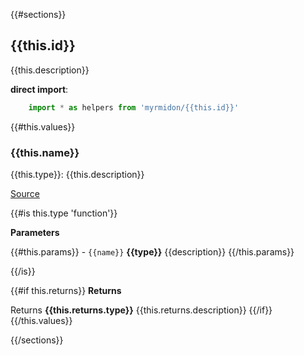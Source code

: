 {{#sections}}
## {{this.id}}

{{this.description}}

**direct import**:

```javascript
    import * as helpers from 'myrmidon/{{this.id}}'
```

{{#this.values}}
### {{this.name}}

{{this.type}}:
{{this.description}}

[Source]({{@root.info.repository.url}}/blob/{{@root.commit}}/{{this.file}}#L{{this.position}})

{{#is this.type 'function'}}

**Parameters**

{{#this.params}}
    - `{{name}}` **{{type}}** {{description}}
{{/this.params}}

{{/is}}

{{#if this.returns}}
**Returns**

Returns **{{this.returns.type}}** {{this.returns.description}}
{{/if}}
{{/this.values}}

{{/sections}}



